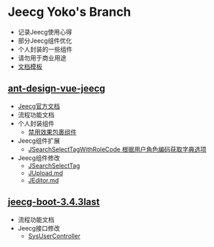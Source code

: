 # Jeecg Yoko's Branch

* 记录Jeecg使用心得
* 部分Jeecg组件优化
* 个人封装的一些组件
* 请勿用于商业用途
* [文档模板](./Template.md)

## [ant-design-vue-jeecg](https://github.com/yoko-murasame/ant-design-vue-jeecg)

* [Jeecg官方文档](https://www.kancloud.cn/zhangdaiscott/jeecg-boot/2043972)
* 流程功能文档
* 个人封装组件
  * [禁用效果包裹组件](./ant-design-vue-jeecg/禁用效果包裹组件.md)
* Jeecg组件扩展
  * [JSearchSelectTagWithRoleCode 根据用户角色编码获取字典选项](./ant-design-vue-jeecg/JSearchSelectTagWithRoleCode.md)
* Jeecg组件修改
  * [JSearchSelectTag](./ant-design-vue-jeecg/JSearchSelectTag.md)
  * [JUpload.md](./ant-design-vue-jeecg/JUpload.md)
  * [JEditor.md](./ant-design-vue-jeecg/JUpload.md)

## [jeecg-boot-3.4.3last](https://github.com/yoko-murasame/jeecg-boot)

* 流程功能文档
* Jeecg接口修改
  * [SysUserController](./jeecg-boot-3.4.3last/SysUserController.md)
